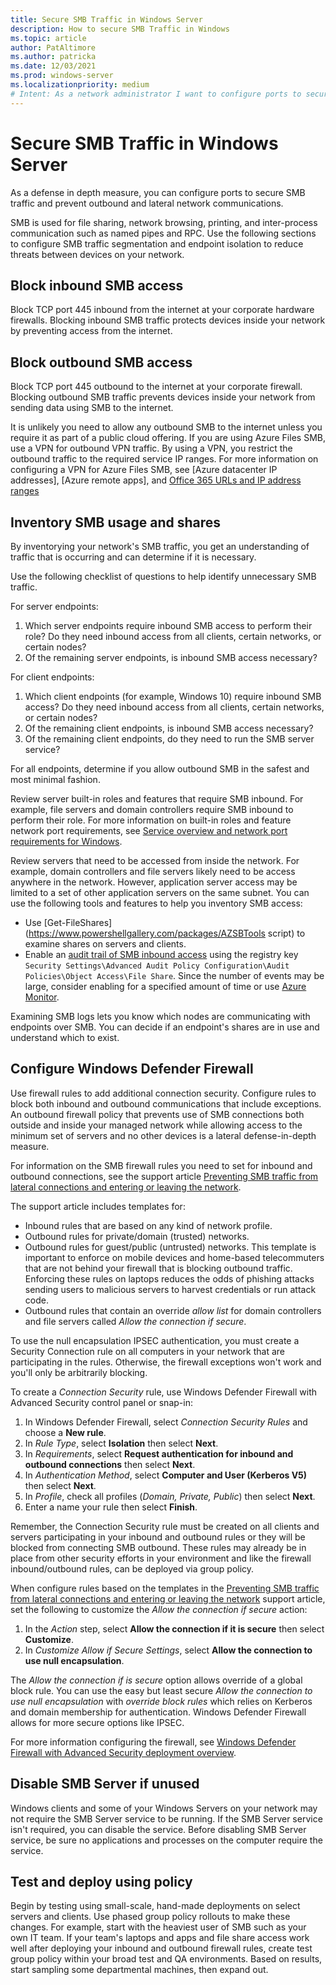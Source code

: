 ```yaml
---
title: Secure SMB Traffic in Windows Server
description: How to secure SMB Traffic in Windows
ms.topic: article
author: PatAltimore
ms.author: patricka
ms.date: 12/03/2021
ms.prod: windows-server
ms.localizationpriority: medium
# Intent: As a network administrator I want to configure ports to secure SMB Traffic in Windows
---
```

# Secure SMB Traffic in Windows Server

As a defense in depth measure, you can configure ports to secure SMB traffic and prevent outbound
and lateral network communications.

SMB is used for file sharing, network browsing, printing, and inter-process communication such as
named pipes and RPC. Use the following sections to configure SMB traffic segmentation and endpoint
isolation to reduce threats between devices on your network.

## Block inbound SMB access

Block TCP port 445 inbound from the internet at your corporate hardware firewalls. Blocking inbound
SMB traffic protects devices inside your network by preventing access from the internet.

## Block outbound SMB access

Block TCP port 445 outbound to the internet at your corporate firewall. Blocking outbound
SMB traffic prevents devices inside your network from sending data using SMB to the internet.

It is unlikely you need to allow any outbound SMB to the internet unless you require it as part of a
public cloud offering. If you are using Azure Files SMB, use a VPN for outbound VPN traffic. By
using a VPN, you restrict the outbound traffic to the required service IP ranges. For more
information on configuring a VPN for Azure Files SMB, see [Azure datacenter IP addresses],
[Azure remote apps], and
[Office 365 URLs and IP address ranges](/microsoft-365/enterprise/urls-and-ip-address-ranges)

## Inventory SMB usage and shares

By inventorying your network's SMB traffic, you get an understanding of traffic that is occurring
and can determine if it is necessary.

Use the following checklist of questions to help identify unnecessary SMB traffic.

For server endpoints:

1. Which server endpoints require inbound SMB access to perform their role? Do they need inbound
   access from all clients, certain networks, or certain nodes?
1. Of the remaining server endpoints, is inbound SMB access necessary?

For client endpoints:

1. Which client endpoints (for example, Windows 10) require inbound SMB access? Do they need inbound
   access from all clients, certain networks, or certain nodes?
1. Of the remaining client endpoints, is inbound SMB access necessary?
1. Of the remaining client endpoints, do they need to run the SMB server service?

For all endpoints, determine if you allow outbound SMB in the safest and most minimal fashion.

Review server built-in roles and features that require SMB inbound. For example, file servers and
domain controllers require SMB inbound to perform their role. For more information on built-in roles
and feature network port requirements, see
[Service overview and network port requirements for Windows](/troubleshoot/windows-server/networking/service-overview-and-network-port-requirements).

Review servers that need to be accessed from inside the network. For example, domain controllers and
file servers likely need to be access anywhere in the network. However, application server access
may be limited to a set of other application servers on the same subnet. You can use the following
tools and features to help you inventory SMB access:

- Use [Get-FileShares](https://www.powershellgallery.com/packages/AZSBTools script) to examine shares on servers and clients.
- Enable an [audit trail of SMB inbound access](/windows/security/threat-protection/auditing/event-5140) using the registry key `Security Settings\Advanced Audit Policy Configuration\Audit Policies\Object Access\File Share`. Since the number of events may be large, consider enabling for a specified amount of time or use [Azure Monitor](https://azure.microsoft.com/en-us/services/monitor).

Examining SMB logs lets you know which nodes are communicating with endpoints over SMB. You can
decide if an endpoint's shares are in use and understand which to exist.

## Configure Windows Defender Firewall

Use firewall rules to add additional connection security. Configure rules to block both inbound and
outbound communications that include exceptions. An outbound firewall policy that prevents use of
SMB connections both outside and inside your managed network while allowing access to the minimum
set of servers and no other devices is a lateral defense-in-depth measure.

For information on the SMB firewall rules you need to set for inbound and outbound connections, see the support article [Preventing SMB traffic from lateral connections and entering or leaving the network](https://support.microsoft.com/en-us/topic/preventing-smb-traffic-from-lateral-connections-and-entering-or-leaving-the-network-c0541db7-2244-0dce-18fd-14a3ddeb282a).

The support article includes templates for:

- Inbound rules that are based on any kind of network profile.
- Outbound rules for private/domain (trusted) networks.
- Outbound rules for guest/public (untrusted) networks. This template is important to enforce on
  mobile devices and home-based telecommuters that are not behind your firewall that is blocking
  outbound traffic. Enforcing these rules on laptops reduces the odds of phishing attacks sending
  users to malicious servers to harvest credentials or run attack code.
- Outbound rules that contain an override *allow list* for domain controllers and file servers
  called *Allow the connection if secure*.

To use the null encapsulation IPSEC authentication, you must create a Security Connection rule on
all computers in your network that are participating in the rules. Otherwise, the firewall
exceptions won't work and you'll only be arbitrarily blocking.

To create a *Connection Security* rule, use Windows Defender Firewall with Advanced Security control
panel or snap-in:

1. In Windows Defender Firewall, select *Connection Security Rules* and choose a **New rule**.
1. In *Rule Type*, select **Isolation** then select **Next**.
1. In *Requirements*, select **Request authentication for inbound and outbound connections** then select **Next**.
1. In *Authentication Method*, select **Computer and User (Kerberos V5)** then select **Next**.
1. In *Profile*, check all profiles (*Domain, Private, Public*) then select **Next**.
1. Enter a name your rule then select **Finish**.

Remember, the Connection Security rule must be created on all clients and servers participating in
your inbound and outbound rules or they will be blocked from connecting SMB outbound. These rules
may already be in place from other security efforts in your environment and like the firewall
inbound/outbound rules, can be deployed via group policy.

When configure rules based on the templates in the [Preventing SMB traffic from lateral connections and entering or leaving the network](https://support.microsoft.com/en-us/topic/preventing-smb-traffic-from-lateral-connections-and-entering-or-leaving-the-network-c0541db7-2244-0dce-18fd-14a3ddeb282a) support article, set the following to customize the *Allow the connection if secure* action:

1. In the *Action* step, select **Allow the connection if it is secure** then select **Customize**.
1. In *Customize Allow if Secure Settings*, select **Allow the connection to use null encapsulation**.

The *Allow the connection if is secure* option allows override of a global block rule. You can use
the easy but least secure *Allow the connection to use null encapsulation* with *override block
rules* which relies on Kerberos and domain membership for authentication. Windows Defender Firewall
allows for more secure options like IPSEC.

For more information configuring the firewall, see [Windows Defender Firewall with Advanced Security deployment overview](/windows/security/threat-protection/windows-firewall/windows-firewall-with-advanced-security-deployment-guide).

## Disable SMB Server if unused

Windows clients and some of your Windows Servers on your network may not require the SMB Server service to be running. If the SMB Server service isn't required, you can disable the service. Before disabling SMB Server service, be sure no applications and processes on the computer require the service.

## Test and deploy using policy

Begin by testing using small-scale, hand-made deployments on select servers and clients. Use phased group policy rollouts to make these changes. For example, start with the heaviest user of SMB such as your own IT team. If your team's laptops and apps and file share access work well after deploying your inbound and outbound firewall rules, create test group policy within your broad test and QA environments. Based on results, start sampling some departmental machines, then expand out.

